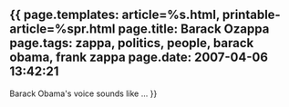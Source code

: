 {{
page.templates: article=%s.html, printable-article=%spr.html
page.title: Barack Ozappa
page.tags: zappa, politics, people, barack obama, frank zappa
page.date: 2007-04-06 13:42:21
---
Barack Obama's voice sounds like ...
}}

